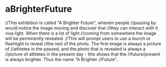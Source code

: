 # aBrighterFuture
//This exhibition is called "A Brighter Future", wherein people
//passing by would notice the image moving and discover that 
//they can interact with it visa light. When there is a lot of light
//coming from somewhere the image will be perminently revealed. 
//This will prompt users to use a tourch or flashlight to reveal
//the rest of the photo. The first image is always a picture of 
//athletes in the passed, and the photo that is revealed is always a 
//picture of athletes in the present day - this shows that the 
//future/present is always brighter. Thus the name "A Brighter
//Future".

